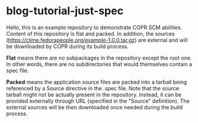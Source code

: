 # blog-tutorial-just-spec

Hello, this is an example repository to demonstrate COPR SCM abilities.
Content of this repository is flat and packed. In addition, the sources
(<https://clime.fedorapeople.org/example-1.0.0.tar.gz>) are external and will be
downloaded by COPR during its build process.

**Flat** means there are no subpackages in the repository except the root one.
In other words, there are no subdirectories that would themselves contain a spec file.

**Packed** means the application source files are packed into a tarball
being referenced by a Source directive in the .spec file. Note that
the source tarball might not be actually present in the repository. Instead,
it can be provided externally through URL (specified in the "Source"
definition). The external sources will be then downloaded once needed
during the build process.
